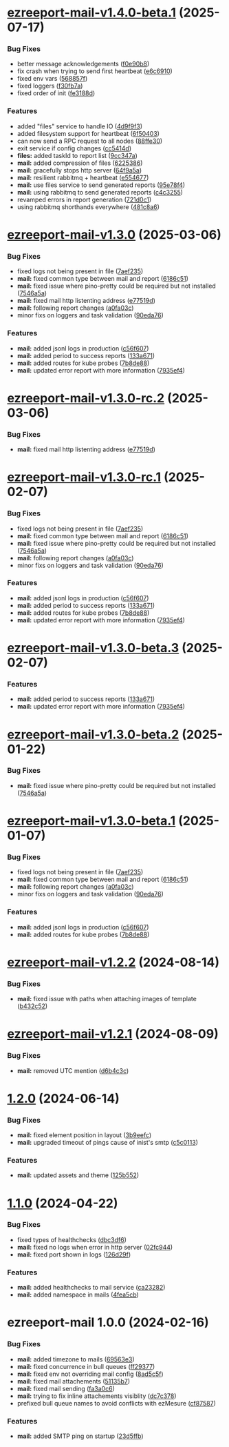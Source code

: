 # [ezreeport-mail-v1.4.0-beta.1](https://github.com/ezpaarse-project/ezreeport/compare/ezreeport-mail@1.3.0...ezreeport-mail@1.4.0-beta.1) (2025-07-17)


### Bug Fixes

* better message acknowledgements ([f0e90b8](https://github.com/ezpaarse-project/ezreeport/commit/f0e90b847a38de2a78b5677ec4891636e309d4cd))
* fix crash when trying to send first heartbeat ([e6c6910](https://github.com/ezpaarse-project/ezreeport/commit/e6c6910ddf04756e34312c3e4335864b6688db17))
* fixed env vars ([568857f](https://github.com/ezpaarse-project/ezreeport/commit/568857f51df9b7bc859692c065e714f0e9521bda))
* fixed loggers ([f30fb7a](https://github.com/ezpaarse-project/ezreeport/commit/f30fb7a2ea2ba25b0237b46bed24cf893de9157d))
* fixed order of init ([fe3188d](https://github.com/ezpaarse-project/ezreeport/commit/fe3188da0d5097c7fb7c9f7c2f6464a5c50a8cd0))


### Features

* added "files" service to handle IO ([4d9f9f3](https://github.com/ezpaarse-project/ezreeport/commit/4d9f9f3fc20d98cf9e913f0b32c96b525a1a4a7e))
* added filesystem support for heartbeat ([6f50403](https://github.com/ezpaarse-project/ezreeport/commit/6f50403706bfaf2105978885c12fa531f29ad03c))
* can now send a RPC request to all nodes ([88ffe30](https://github.com/ezpaarse-project/ezreeport/commit/88ffe30e3dd09e3bd27bea4fe5d1751c4cc2b5f2))
* exit service if config changes ([cc5414d](https://github.com/ezpaarse-project/ezreeport/commit/cc5414d282742baac3d84e5a34d8ecbc723ee9b6))
* **files:** added taskId to report list ([9cc347a](https://github.com/ezpaarse-project/ezreeport/commit/9cc347a2697ff839045a96947bdd5567fd356260))
* **mail:** added compression of files ([6225386](https://github.com/ezpaarse-project/ezreeport/commit/6225386fff1ab1a15673542dd8dd33a2c1c0aa83))
* **mail:** gracefully stops http server ([64f9a5a](https://github.com/ezpaarse-project/ezreeport/commit/64f9a5a4b9fe2670eff36f1d17ae104a4656b910))
* **mail:** resilient rabbitmq + heartbeat ([e554677](https://github.com/ezpaarse-project/ezreeport/commit/e55467710ecb088697d761a10c8ab28789a11de2))
* **mail:** use files service to send generated reports ([95e78f4](https://github.com/ezpaarse-project/ezreeport/commit/95e78f4a728d598e1aa023e8be17b26ccfbaa792))
* **mail:** using rabbitmq to send generated reports ([c4c3255](https://github.com/ezpaarse-project/ezreeport/commit/c4c32557e9127fda45bd30a8c4d4ba3602906732))
* revamped errors in report generation ([721d0c1](https://github.com/ezpaarse-project/ezreeport/commit/721d0c11ebaf62946bf9252f19eba8ce32240e70))
* using rabbitmq shorthands everywhere ([481c8a6](https://github.com/ezpaarse-project/ezreeport/commit/481c8a6f04eae389c0bc32927015e5ec6029c571))

# [ezreeport-mail-v1.3.0](https://github.com/ezpaarse-project/ezreeport/compare/ezreeport-mail@1.2.2...ezreeport-mail@1.3.0) (2025-03-06)


### Bug Fixes

* fixed logs not being present in file ([7aef235](https://github.com/ezpaarse-project/ezreeport/commit/7aef2359eee8d6a9df33cf5c99f58da93ff79261))
* **mail:** fixed common type between mail and report ([6186c51](https://github.com/ezpaarse-project/ezreeport/commit/6186c510dafc22b5c36dde009b56ae5c833469ea))
* **mail:** fixed issue where pino-pretty could be required but not installed ([7546a5a](https://github.com/ezpaarse-project/ezreeport/commit/7546a5ad66b2d4c9eb239e9f863b179ad857ff2c))
* **mail:** fixed mail http listenting address ([e77519d](https://github.com/ezpaarse-project/ezreeport/commit/e77519d11ced7c6657268c9e06ae6f9f8913391d))
* **mail:** following report changes ([a0fa03c](https://github.com/ezpaarse-project/ezreeport/commit/a0fa03c522af11be62abe56b75863991a9915ad3))
* minor fixs on loggers and task validation ([90eda76](https://github.com/ezpaarse-project/ezreeport/commit/90eda7646b16ab223b4b31519f0d3d1cb11eafb6))


### Features

* **mail:** added jsonl logs in production ([c56f607](https://github.com/ezpaarse-project/ezreeport/commit/c56f6074b375b5ef6d7f5314ef272fd11046587a))
* **mail:** added period to success reports ([133a671](https://github.com/ezpaarse-project/ezreeport/commit/133a6715f2915375c94ab0db553c969287d51333))
* **mail:** added routes for kube probes ([7b8de88](https://github.com/ezpaarse-project/ezreeport/commit/7b8de882b6a0ce44b834fd0126cf0ffc5db87d14))
* **mail:** updated error report with more information ([7935ef4](https://github.com/ezpaarse-project/ezreeport/commit/7935ef4c082f766a774a586c9974f20ff6211244))

# [ezreeport-mail-v1.3.0-rc.2](https://github.com/ezpaarse-project/ezreeport/compare/ezreeport-mail@1.3.0-rc.1...ezreeport-mail@1.3.0-rc.2) (2025-03-06)


### Bug Fixes

* **mail:** fixed mail http listenting address ([e77519d](https://github.com/ezpaarse-project/ezreeport/commit/e77519d11ced7c6657268c9e06ae6f9f8913391d))

# [ezreeport-mail-v1.3.0-rc.1](https://github.com/ezpaarse-project/ezreeport/compare/ezreeport-mail@1.2.2...ezreeport-mail@1.3.0-rc.1) (2025-02-07)


### Bug Fixes

* fixed logs not being present in file ([7aef235](https://github.com/ezpaarse-project/ezreeport/commit/7aef2359eee8d6a9df33cf5c99f58da93ff79261))
* **mail:** fixed common type between mail and report ([6186c51](https://github.com/ezpaarse-project/ezreeport/commit/6186c510dafc22b5c36dde009b56ae5c833469ea))
* **mail:** fixed issue where pino-pretty could be required but not installed ([7546a5a](https://github.com/ezpaarse-project/ezreeport/commit/7546a5ad66b2d4c9eb239e9f863b179ad857ff2c))
* **mail:** following report changes ([a0fa03c](https://github.com/ezpaarse-project/ezreeport/commit/a0fa03c522af11be62abe56b75863991a9915ad3))
* minor fixs on loggers and task validation ([90eda76](https://github.com/ezpaarse-project/ezreeport/commit/90eda7646b16ab223b4b31519f0d3d1cb11eafb6))


### Features

* **mail:** added jsonl logs in production ([c56f607](https://github.com/ezpaarse-project/ezreeport/commit/c56f6074b375b5ef6d7f5314ef272fd11046587a))
* **mail:** added period to success reports ([133a671](https://github.com/ezpaarse-project/ezreeport/commit/133a6715f2915375c94ab0db553c969287d51333))
* **mail:** added routes for kube probes ([7b8de88](https://github.com/ezpaarse-project/ezreeport/commit/7b8de882b6a0ce44b834fd0126cf0ffc5db87d14))
* **mail:** updated error report with more information ([7935ef4](https://github.com/ezpaarse-project/ezreeport/commit/7935ef4c082f766a774a586c9974f20ff6211244))

# [ezreeport-mail-v1.3.0-beta.3](https://github.com/ezpaarse-project/ezreeport/compare/ezreeport-mail@1.3.0-beta.2...ezreeport-mail@1.3.0-beta.3) (2025-02-07)


### Features

* **mail:** added period to success reports ([133a671](https://github.com/ezpaarse-project/ezreeport/commit/133a6715f2915375c94ab0db553c969287d51333))
* **mail:** updated error report with more information ([7935ef4](https://github.com/ezpaarse-project/ezreeport/commit/7935ef4c082f766a774a586c9974f20ff6211244))

# [ezreeport-mail-v1.3.0-beta.2](https://github.com/ezpaarse-project/ezreeport/compare/ezreeport-mail@1.3.0-beta.1...ezreeport-mail@1.3.0-beta.2) (2025-01-22)


### Bug Fixes

* **mail:** fixed issue where pino-pretty could be required but not installed ([7546a5a](https://github.com/ezpaarse-project/ezreeport/commit/7546a5ad66b2d4c9eb239e9f863b179ad857ff2c))

# [ezreeport-mail-v1.3.0-beta.1](https://github.com/ezpaarse-project/ezreeport/compare/ezreeport-mail@1.2.2...ezreeport-mail@1.3.0-beta.1) (2025-01-07)


### Bug Fixes

* fixed logs not being present in file ([7aef235](https://github.com/ezpaarse-project/ezreeport/commit/7aef2359eee8d6a9df33cf5c99f58da93ff79261))
* **mail:** fixed common type between mail and report ([6186c51](https://github.com/ezpaarse-project/ezreeport/commit/6186c510dafc22b5c36dde009b56ae5c833469ea))
* **mail:** following report changes ([a0fa03c](https://github.com/ezpaarse-project/ezreeport/commit/a0fa03c522af11be62abe56b75863991a9915ad3))
* minor fixs on loggers and task validation ([90eda76](https://github.com/ezpaarse-project/ezreeport/commit/90eda7646b16ab223b4b31519f0d3d1cb11eafb6))


### Features

* **mail:** added jsonl logs in production ([c56f607](https://github.com/ezpaarse-project/ezreeport/commit/c56f6074b375b5ef6d7f5314ef272fd11046587a))
* **mail:** added routes for kube probes ([7b8de88](https://github.com/ezpaarse-project/ezreeport/commit/7b8de882b6a0ce44b834fd0126cf0ffc5db87d14))

# [ezreeport-mail-v1.2.2](https://github.com/ezpaarse-project/ezreeport/compare/ezreeport-mail@1.2.1...ezreeport-mail@1.2.2) (2024-08-14)


### Bug Fixes

* **mail:** fixed issue with paths when attaching images of template ([b432c52](https://github.com/ezpaarse-project/ezreeport/commit/b432c52b47f0f37dcd06b1a8d87c3406a074517a))

# [ezreeport-mail-v1.2.1](https://github.com/ezpaarse-project/ezreeport/compare/ezreeport-mail@1.2.0...ezreeport-mail@1.2.1) (2024-08-09)


### Bug Fixes

* **mail:** removed UTC mention ([d6b4c3c](https://github.com/ezpaarse-project/ezreeport/commit/d6b4c3ced73a3592752915a3f679f0ec0c991829))

# [1.2.0](https://github.com/ezpaarse-project/ezreeport/compare/ezreeport-mail@1.1.0...ezreeport-mail@1.2.0) (2024-06-14)


### Bug Fixes

* **mail:** fixed element position in layout ([3b9eefc](https://github.com/ezpaarse-project/ezreeport/commit/3b9eefc2bd4398e371b97d7e88e0d94f3494710e))
* **mail:** upgraded timeout of pings cause of inist's smtp ([c5c0113](https://github.com/ezpaarse-project/ezreeport/commit/c5c01137317da00b9fd6eb7f75c8b5a73ed2d371))

### Features

* **mail:** updated assets and theme ([125b552](https://github.com/ezpaarse-project/ezreeport/commit/125b552995fc845d83917d599fb5cee9a5e2808f))

# [1.1.0](https://github.com/ezpaarse-project/ezreeport/compare/ezreeport-mail@1.0.0...ezreeport-mail@1.1.0) (2024-04-22)


### Bug Fixes

* fixed types of healthchecks ([dbc3df6](https://github.com/ezpaarse-project/ezreeport/commit/dbc3df62a8cd553ae898c4f59171e7b27de3d48e))
* **mail:** fixed no logs when error in http server ([02fc944](https://github.com/ezpaarse-project/ezreeport/commit/02fc944487d329c0842a5c105fc4d7dfc4338548))
* **mail:** fixed port shown in logs ([126d29f](https://github.com/ezpaarse-project/ezreeport/commit/126d29fd68e7fcc2e40c534408f6f15766d1f093))


### Features

* **mail:** added healthchecks to mail service ([ca23282](https://github.com/ezpaarse-project/ezreeport/commit/ca23282dfaa90c1186173eb1f98ec04d6ba43273))
* **mail:** added namespace in mails ([4fea5cb](https://github.com/ezpaarse-project/ezreeport/commit/4fea5cb184e16bfe7200b56830ad92c18832b25d))

# ezreeport-mail 1.0.0 (2024-02-16)


### Bug Fixes

* **mail:** added timezone to mails ([69563e3](https://github.com/ezpaarse-project/ezreeport/commit/69563e3b152b6bfa1077e8f0252a3e2026db9186))
* **mail:** fixed concurrence in bull queues ([ff29377](https://github.com/ezpaarse-project/ezreeport/commit/ff2937700dc7c82b1fcfa4ddf6109919890d716b))
* **mail:** fixed env not overriding mail config ([8ad5c5f](https://github.com/ezpaarse-project/ezreeport/commit/8ad5c5f4fcd70072f1442ecfb717b8818dd11fd3))
* **mail:** fixed mail attachements ([51135b7](https://github.com/ezpaarse-project/ezreeport/commit/51135b7dd3a2fbc2eb10b5683effb269afade5c7))
* **mail:** fixed mail sending ([fa3a0c6](https://github.com/ezpaarse-project/ezreeport/commit/fa3a0c6241b30ee1a01bce616bf1a73624e8acc7))
* **mail:** trying to fix inline attachements visiblity ([dc7c378](https://github.com/ezpaarse-project/ezreeport/commit/dc7c37890e0639c9e316e51466caba776bf1ca8e))
* prefixed bull queue names to avoid conflicts with ezMesure ([cf87587](https://github.com/ezpaarse-project/ezreeport/commit/cf875879a01638948b31619a1360df0ec91c83dd))

### Features

* **mail:** added SMTP ping on startup ([23d5ffb](https://github.com/ezpaarse-project/ezreeport/commit/23d5ffbbce831c9e8ed436b79778003e821ec931))
